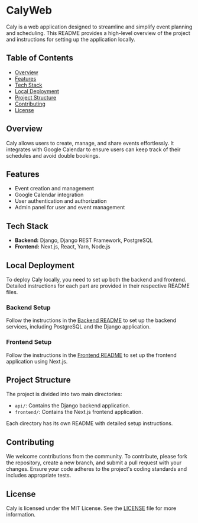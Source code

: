 # CalyWeb
Caly is a web application designed to streamline and simplify event planning and scheduling. This README provides a high-level overview of the project and instructions for setting up the application locally.

## Table of Contents
- [Overview](#overview)
- [Features](#features)
- [Tech Stack](#tech-stack)
- [Local Deployment](#local-deployment)
- [Project Structure](#project-structure)
- [Contributing](#contributing)
- [License](#license)

## Overview
Caly allows users to create, manage, and share events effortlessly. It integrates with Google Calendar to ensure users can keep track of their schedules and avoid double bookings.

## Features
- Event creation and management
- Google Calendar integration
- User authentication and authorization
- Admin panel for user and event management

## Tech Stack
- **Backend:** Django, Django REST Framework, PostgreSQL
- **Frontend:** Next.js, React, Yarn, Node.js

## Local Deployment
To deploy Caly locally, you need to set up both the backend and frontend. Detailed instructions for each part are provided in their respective README files.

### Backend Setup
Follow the instructions in the [Backend README](api/README.md) to set up the backend services, including PostgreSQL and the Django application.

### Frontend Setup
Follow the instructions in the [Frontend README](frontend/README.md) to set up the frontend application using Next.js.

## Project Structure
The project is divided into two main directories:

- `api/`: Contains the Django backend application.
- `frontend/`: Contains the Next.js frontend application.

Each directory has its own README with detailed setup instructions.

## Contributing
We welcome contributions from the community. To contribute, please fork the repository, create a new branch, and submit a pull request with your changes. Ensure your code adheres to the project's coding standards and includes appropriate tests.

## License
Caly is licensed under the MIT License. See the [LICENSE](LICENSE) file for more information.
